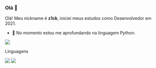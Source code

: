 ### Olá 👋

Olá! Meu nickname é **z1ck**, iniciei meus estudos como Desenvolvedor em 2021.

- 🔭 No momento estou me aprofundando na linguagem Python.

![](https://pa1.narvii.com/6760/b2580b5e5aa1999dfc70c91de0e49271422a8d1b_hq.gif)

Linguagens

![](https://img.shields.io/badge/JavaScript-F7DF1E?style=for-the-badge&logo=javascript&logoColor=black)
![](https://img.shields.io/badge/Python-14354C?style=for-the-badge&logo=python&logoColor=white)
